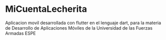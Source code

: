 # MiCuentaLecherita
Aplicacion movil desarrollada con flutter en el lenguaje dart, para la materia de Desarrollo de Aplicaciones Móviles de la Universidad de las Fuerzas Armadas ESPE
